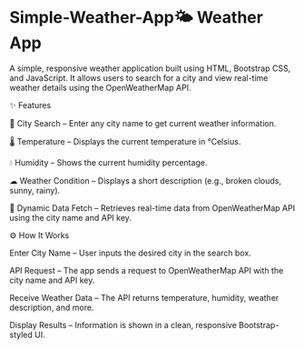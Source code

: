 # Simple-Weather-App🌤 Weather App

A simple, responsive weather application built using HTML, Bootstrap CSS, and JavaScript.
It allows users to search for a city and view real-time weather details using the OpenWeatherMap API.

✨ Features

📍 City Search – Enter any city name to get current weather information.

🌡 Temperature – Displays the current temperature in °Celsius.

💧 Humidity – Shows the current humidity percentage.

☁ Weather Condition – Displays a short description (e.g., broken clouds, sunny, rainy).

🔄 Dynamic Data Fetch – Retrieves real-time data from OpenWeatherMap API using the city name and API key.

⚙ How It Works

Enter City Name – User inputs the desired city in the search box.

API Request – The app sends a request to OpenWeatherMap API with the city name and API key.

Receive Weather Data – The API returns temperature, humidity, weather description, and more.

Display Results – Information is shown in a clean, responsive Bootstrap-styled UI.
